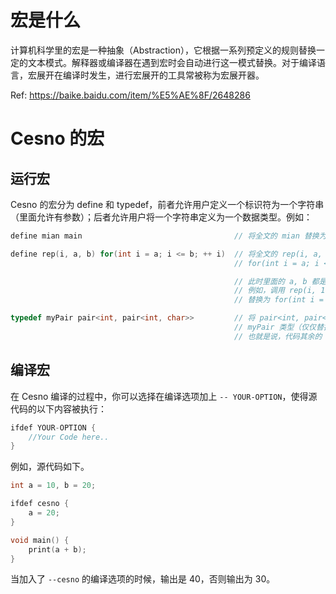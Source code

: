 宏是什么
================

计算机科学里的宏是一种抽象（Abstraction），它根据一系列预定义的规则替换一定的文本模式。解释器或编译器在遇到宏时会自动进行这一模式替换。对于编译语言，宏展开在编译时发生，进行宏展开的工具常被称为宏展开器。

Ref: https://baike.baidu.com/item/%E5%AE%8F/2648286

Cesno 的宏
================

运行宏
----------------

Cesno 的宏分为 define 和 typedef，前者允许用户定义一个标识符为一个字符串（里面允许有参数）；后者允许用户将一个字符串定义为一个数据类型。例如：

```c++
define mian main                                  // 将全文的 mian 替换为 main

define rep(i, a, b) for(int i = a; i <= b; ++ i)  // 将全文的 rep(i, a, b) 替换为
                                                  // for(int i = a; i <= b; ++ i)

                                                  // 此时里面的 a, b 都是数值。
                                                  // 例如，调用 rep(i, 1, n) 那么就会
                                                  // 替换为 for(int i = 1; i <= n; ++ i)

typedef myPair pair<int, pair<int, char>>         // 将 pair<int, pair<int, char>> 类型替换为
                                                  // myPair 类型（仅仅替换数据类型）
                                                  // 也就是说，代码其余的 myPair 不会被替换
```

编译宏
----------------

在 Cesno 编译的过程中，你可以选择在编译选项加上 `-- YOUR-OPTION`，使得源代码的以下内容被执行：

```c++
ifdef YOUR-OPTION {
    //Your Code here..
}
```

例如，源代码如下。

```c++
int a = 10, b = 20;

ifdef cesno {
    a = 20;
}

void main() {
    print(a + b);
}
```

当加入了 `--cesno` 的编译选项的时候，输出是 40，否则输出为 30。
